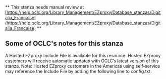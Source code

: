 ** This stanza needs manual review at [https://help.oclc.org/Library_Management/EZproxy/Database_stanzas/Digitalia_Francaise](https://help.oclc.org/Library_Management/EZproxy/Database_stanzas/Digitalia_Francaise) **

## Some of OCLC's notes for this stanza

A Hosted EZproxy Include File is available for this resource. Hosted EZproxy customers will receive automatic updates with OCLC&rsquo;s latest version of this stanza. Note: Hosted EZproxy customers in the Americas using self-service may reference the Include File by adding the following line to config.txt:

&nbsp;

&nbsp;
